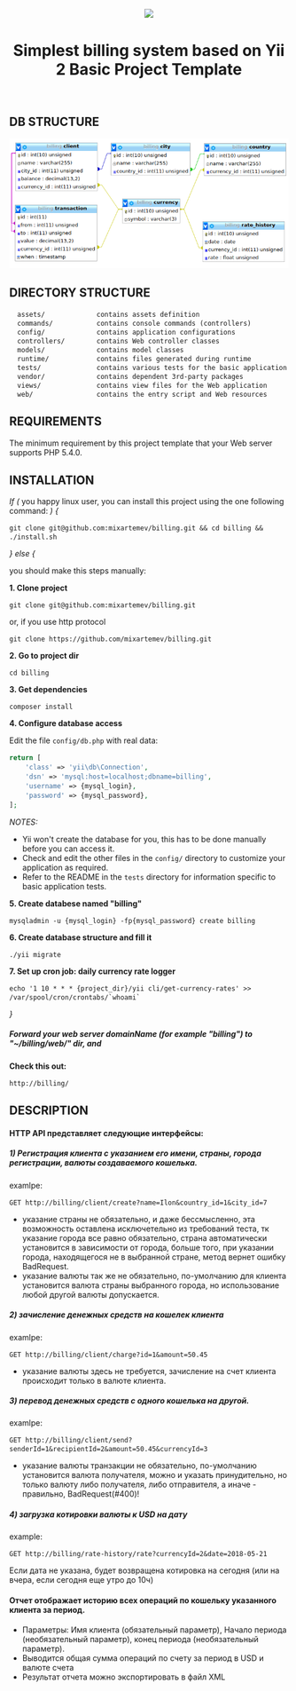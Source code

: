 <p align="center">
    <a href="https://github.com/yiisoft" target="_blank">
        <img src="https://avatars0.githubusercontent.com/u/993323" height="100px">
    </a>
    <h1 align="center">Simplest billing system based on Yii 2 Basic Project Template</h1>
    <br>
</p>

DB STRUCTURE
------------
![schema](web/schema.png)


DIRECTORY STRUCTURE
-------------------

      assets/             contains assets definition
      commands/           contains console commands (controllers)
      config/             contains application configurations
      controllers/        contains Web controller classes
      models/             contains model classes
      runtime/            contains files generated during runtime
      tests/              contains various tests for the basic application
      vendor/             contains dependent 3rd-party packages
      views/              contains view files for the Web application
      web/                contains the entry script and Web resources


REQUIREMENTS
------------

The minimum requirement by this project template that your Web server supports PHP 5.4.0.


INSTALLATION
------------

*If (* you happy linux user, you can install this project using the one following command: *) {*

~~~
git clone git@github.com:mixartemev/billing.git && cd billing && ./install.sh
~~~

*} else {*

you should make this steps manually:

**1. Clone project**
~~~
git clone git@github.com:mixartemev/billing.git
~~~
or, if you use http protocol
~~~
git clone https://github.com/mixartemev/billing.git
~~~


**2. Go to project dir**
~~~
cd billing
~~~

**3. Get dependencies**
~~~
composer install
~~~

**4. Configure database access**

Edit the file `config/db.php` with real data:
```php
return [
    'class' => 'yii\db\Connection',
    'dsn' => 'mysql:host=localhost;dbname=billing',
    'username' => {mysql_login},
    'password' => {mysql_password},
];
```
*NOTES:*
- Yii won't create the database for you, this has to be done manually before you can access it.
- Check and edit the other files in the `config/` directory to customize your application as required.
- Refer to the README in the `tests` directory for information specific to basic application tests.


**5. Create databese named "billing"**
~~~
mysqladmin -u {mysql_login} -fp{mysql_password} create billing
~~~

**6. Create database structure and fill it**
~~~
./yii migrate
~~~

**7. Set up cron job: daily currency rate logger**
~~~
echo '1 10 * * * {project_dir}/yii cli/get-currency-rates' >> /var/spool/cron/crontabs/`whoami`
~~~
*}*

##### Forward your web server domainName (for example "billing") to "~/billing/web/" dir, and

**Check this out:**
~~~
http://billing/
~~~

DESCRIPTION
-----------

#### HTTP API представляет следующие интерфейсы:

##### 1) Регистрация клиента с указанием его имени, страны, города регистрации, валюты создаваемого кошелька.
examlpe:
```
GET http://billing/client/create?name=Ilon&country_id=1&city_id=7
```
- указание страны не обязательно, и даже бессмысленно, эта возможность оставлена исключетельно из требований теста, тк указание города все равно обязательно, страна автоматически установится в зависимости от города, больше того, при указании города, находящегося не в выбранной стране, метод вернет ошибку BadRequest.
- указание валюты так же не обязательно, по-умолчанию для клиента установится валюта страны выбранного города, но использование любой другой валюты допускается.

##### 2) зачисление денежных средств на кошелек клиента
examlpe:
```
GET http://billing/client/charge?id=1&amount=50.45
```
- указание валюты здесь не требуется, зачисление на счет клиента происходит только в валюте клиента.

##### 3) перевод денежных средств с одного кошелька на другой.
examlpe:
```
GET http://billing/client/send?senderId=1&recipientId=2&amount=50.45&currencyId=3
```
- указание валюты транзакции не обязательно, по-умолчанию установится валюта получателя, можно и указать принудительно, но только валюту либо получателя, либо отправителя, а иначе - правильно, BadRequest(#400)!

##### 4) загрузка котировки валюты к USD на дату
example:
```
GET http://billing/rate-history/rate?currencyId=2&date=2018-05-21
```
Если дата не указана, будет возвращена котировка на сегодня (или на вчера, если сегодня еще утро до 10ч)

#### Отчет отображает историю всех операций по кошельку указанного клиента за период.
- Параметры: Имя клиента (обязательный параметр), Начало периода (необязательный параметр), конец периода (необязательный параметр).
- Выводится общая сумма операций по счету за период в USD и валюте счета
- Результат отчета можно экспортировать в файл XML